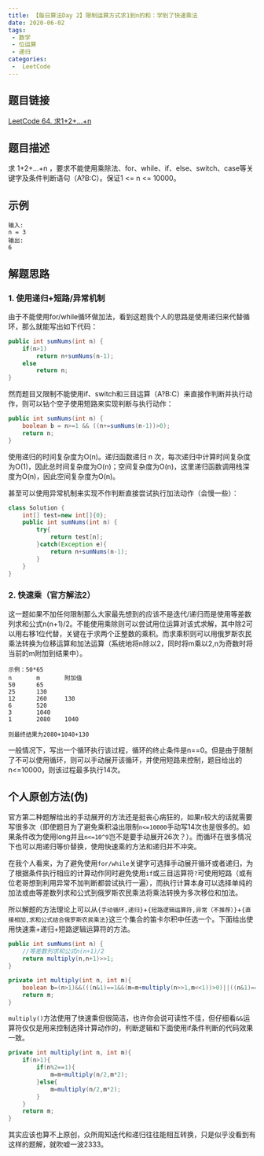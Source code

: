 ```yaml
---
title: 【每日算法Day 2】限制运算方式求1到n的和：学到了快速乘法
date: 2020-06-02
tags:
 - 数学
 - 位运算 
 - 递归
categories:
 -  LeetCode
---
```


## 题目链接
[LeetCode 64. 求1+2+…+n](https://leetcode-cn.com/problems/qiu-12n-lcof/)

## 题目描述
求 1+2+...+n ，要求不能使用乘除法、for、while、if、else、switch、case等关键字及条件判断语句（A?B:C）。保证1 <= n <= 10000。
<!-- more -->

## 示例

```
输入: 
n = 3
输出: 
6
```

## 解题思路
### 1. 使用递归+短路/异常机制
由于不能使用for/while循环做加法，看到这题我个人的思路是使用递归来代替循环，那么就能写出如下代码：
```java
public int sumNums(int n) {
    if(n>1)
        return n+sumNums(n-1);
    else
        return n;
}
```
然而题目又限制不能使用if、switch和三目运算（A?B:C）来直接作判断并执行动作，则可以钻个空子使用短路来实现判断与执行动作：
```java
public int sumNums(int n) {
    boolean b = n>=1 && ((n+=sumNums(n-1))>0);
    return n;
}
```
使用递归的时间复杂度为O(n)。递归函数递归 n 次，每次递归中计算时间复杂度为O(1)，因此总时间复杂度为O(n)；空间复杂度为O(n)，这里递归函数调用栈深度为O(n)，因此空间复杂度为O(n)。

甚至可以使用异常机制来实现不作判断直接尝试执行加法动作（会慢一些）：
```java
class Solution {
    int[] test=new int[]{0};
    public int sumNums(int n) {
        try{
            return test[n];
        }catch(Exception e){
            return n+sumNums(n-1);
        }
    }
}
```
### 2. 快速乘（官方解法2）
这一题如果不加任何限制那么大家最先想到的应该不是迭代/递归而是使用等差数列求和公式n(n+1)/2。不能使用乘除则可以尝试用位运算对该式求解，其中除2可以用右移1位代替，关键在于求两个正整数的乘积。而求乘积则可以用俄罗斯农民乘法转换为位移运算和加法运算（系统地将n除以2，同时将m乘以2,n为奇数时将当前的m附加到结果中）。
```
示例：50*65
n       m       附加值
50      65      
25      130     
12      260     130
6       520 
3       1040
1       2080    1040

则最终结果为2080+1040+130
```
一般情况下，写出一个循环执行该过程，循环的终止条件是n==0。但是由于限制了不可以使用循环，则可以手动展开该循环，并使用短路来控制，题目给出的n<=10000，则该过程最多执行14次。

## 个人原创方法(伪)
官方第二种题解给出的手动展开的方法还是挺丧心病狂的，如果`n`较大的话就需要写很多次（即使题目为了避免乘积溢出限制`n<=10000`手动写14次也是很多的。如果条件改为使用long并且`n<=10^9`岂不是要手动展开26次？）。而循环在很多情况下也可以用递归等价替换，使用快速乘的方法和递归并不冲突。

在我个人看来，为了避免使用`for/while`关键字可选择手动展开循环或者递归，为了根据条件执行相应的计算动作同时避免使用`if`或三目运算符`?`可使用短路（或有位老哥想到利用异常不加判断都尝试执行一遍），而执行计算本身可以选择单纯的加法或由等差数列求和公式到俄罗斯农民乘法将乘法转换为多次移位和加法。

所以解题的方法理论上可以从`{手动循环,递归}`+`{短路逻辑运算符,异常（不推荐）}`+`{直接相加,求和公式结合俄罗斯农民乘法}`这三个集合的笛卡尔积中任选一个。下面给出使用快速乘+递归+短路逻辑运算符的方法。
```java
public int sumNums(int n) {
    //等差数列求和公式n(n+1)/2
    return multiply(n,n+1)>>1;
}

private int multiply(int n, int m){
    boolean b=(n>1)&&(((n&1)==1&&(m=m+multiply(n>>1,m<<1))>0)||((n&1)==0)&&(m=multiply(n>>1,m<<1))>0);
    return m;
}
```
`multiply()`方法使用了快速乘但很简洁，也许你会说可读性不佳，但仔细看`&&`运算符仅仅是用来控制选择计算动作的，判断逻辑和下面使用if条件判断的代码效果一致。
```java
private int multiply(int n, int m){
    if(n>1){
        if(n%2==1){
            m=m+multiply(n/2,m*2);
        }else{
            m=multiply(n/2,m*2);
        }
    }
    return m;
}
```
其实应该也算不上原创，众所周知迭代和递归往往能相互转换，只是似乎没看到有这样的题解，就吹嘘一波2333。